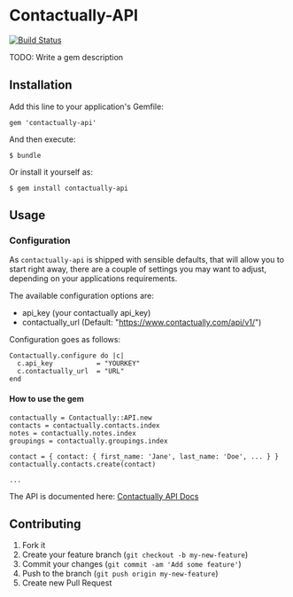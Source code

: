 # Contactually-API

[![Build
Status](https://travis-ci.org/railslove/contactually-api.svg?branch=master)](https://travis-ci.org/railslove/contactually-api)

TODO: Write a gem description

## Installation

Add this line to your application's Gemfile:

    gem 'contactually-api'

And then execute:

    $ bundle

Or install it yourself as:

    $ gem install contactually-api

## Usage

### Configuration

As `contactually-api` is shipped with sensible defaults, that will allow you
to start right away, there are a couple of settings you may want to adjust,
depending on your applications requirements.

The available configuration options are:

* api_key (your contactually api_key)
* contactually_url (Default: "https://www.contactually.com/api/v1/")

Configuration goes as follows:

    Contactually.configure do |c|
      c.api_key           = "YOURKEY"
      c.contactually_url  = "URL"
    end

#### How to use the gem

    contactually = Contactually::API.new
    contacts = contactually.contacts.index
    notes = contactually.notes.index
    groupings = contactually.groupings.index

    contact = { contact: { first_name: 'Jane', last_name: 'Doe', ... } }
    contactually.contacts.create(contact)

    ...

The API is documented here: [Contactually API Docs](http://developers.contactually.com/docs/)

## Contributing

1. Fork it
2. Create your feature branch (`git checkout -b my-new-feature`)
3. Commit your changes (`git commit -am 'Add some feature'`)
4. Push to the branch (`git push origin my-new-feature`)
5. Create new Pull Request
